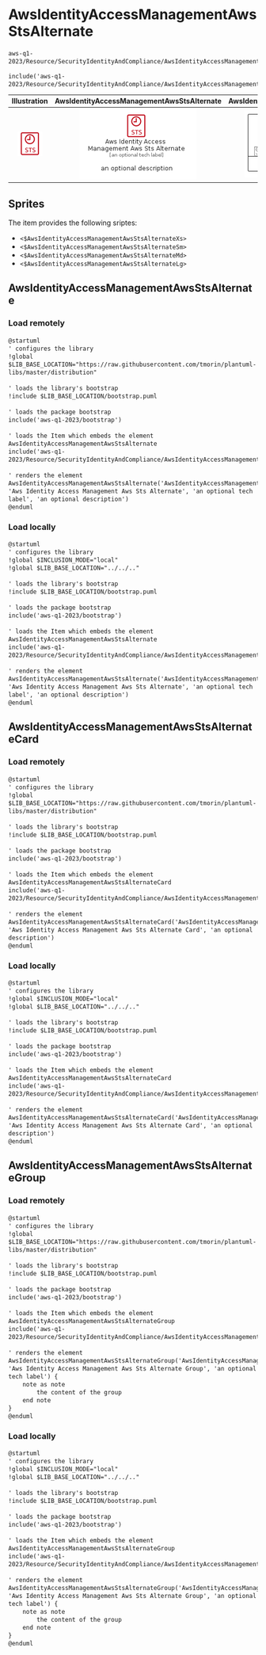 # AwsIdentityAccessManagementAwsStsAlternate


```text
aws-q1-2023/Resource/SecurityIdentityAndCompliance/AwsIdentityAccessManagementAwsStsAlternate
```

```text
include('aws-q1-2023/Resource/SecurityIdentityAndCompliance/AwsIdentityAccessManagementAwsStsAlternate')
```



| Illustration | AwsIdentityAccessManagementAwsStsAlternate | AwsIdentityAccessManagementAwsStsAlternateCard | AwsIdentityAccessManagementAwsStsAlternateGroup |
| :---: | :---: | :---: | :---: |
| ![illustration for Illustration](../../../aws-q1-2023/Resource/SecurityIdentityAndCompliance/AwsIdentityAccessManagementAwsStsAlternate.png) | ![illustration for AwsIdentityAccessManagementAwsStsAlternate](../../../aws-q1-2023/Resource/SecurityIdentityAndCompliance/AwsIdentityAccessManagementAwsStsAlternate.Local.png) | ![illustration for AwsIdentityAccessManagementAwsStsAlternateCard](../../../aws-q1-2023/Resource/SecurityIdentityAndCompliance/AwsIdentityAccessManagementAwsStsAlternateCard.Local.png) | ![illustration for AwsIdentityAccessManagementAwsStsAlternateGroup](../../../aws-q1-2023/Resource/SecurityIdentityAndCompliance/AwsIdentityAccessManagementAwsStsAlternateGroup.Local.png) |



## Sprites
The item provides the following sriptes:

- `<$AwsIdentityAccessManagementAwsStsAlternateXs>`
- `<$AwsIdentityAccessManagementAwsStsAlternateSm>`
- `<$AwsIdentityAccessManagementAwsStsAlternateMd>`
- `<$AwsIdentityAccessManagementAwsStsAlternateLg>`





## AwsIdentityAccessManagementAwsStsAlternate

### Load remotely
```plantuml
@startuml
' configures the library
!global $LIB_BASE_LOCATION="https://raw.githubusercontent.com/tmorin/plantuml-libs/master/distribution"

' loads the library's bootstrap
!include $LIB_BASE_LOCATION/bootstrap.puml

' loads the package bootstrap
include('aws-q1-2023/bootstrap')

' loads the Item which embeds the element AwsIdentityAccessManagementAwsStsAlternate
include('aws-q1-2023/Resource/SecurityIdentityAndCompliance/AwsIdentityAccessManagementAwsStsAlternate')

' renders the element
AwsIdentityAccessManagementAwsStsAlternate('AwsIdentityAccessManagementAwsStsAlternate', 'Aws Identity Access Management Aws Sts Alternate', 'an optional tech label', 'an optional description')
@enduml
```

### Load locally
```plantuml
@startuml
' configures the library
!global $INCLUSION_MODE="local"
!global $LIB_BASE_LOCATION="../../.."

' loads the library's bootstrap
!include $LIB_BASE_LOCATION/bootstrap.puml

' loads the package bootstrap
include('aws-q1-2023/bootstrap')

' loads the Item which embeds the element AwsIdentityAccessManagementAwsStsAlternate
include('aws-q1-2023/Resource/SecurityIdentityAndCompliance/AwsIdentityAccessManagementAwsStsAlternate')

' renders the element
AwsIdentityAccessManagementAwsStsAlternate('AwsIdentityAccessManagementAwsStsAlternate', 'Aws Identity Access Management Aws Sts Alternate', 'an optional tech label', 'an optional description')
@enduml
```

## AwsIdentityAccessManagementAwsStsAlternateCard

### Load remotely
```plantuml
@startuml
' configures the library
!global $LIB_BASE_LOCATION="https://raw.githubusercontent.com/tmorin/plantuml-libs/master/distribution"

' loads the library's bootstrap
!include $LIB_BASE_LOCATION/bootstrap.puml

' loads the package bootstrap
include('aws-q1-2023/bootstrap')

' loads the Item which embeds the element AwsIdentityAccessManagementAwsStsAlternateCard
include('aws-q1-2023/Resource/SecurityIdentityAndCompliance/AwsIdentityAccessManagementAwsStsAlternate')

' renders the element
AwsIdentityAccessManagementAwsStsAlternateCard('AwsIdentityAccessManagementAwsStsAlternateCard', 'Aws Identity Access Management Aws Sts Alternate Card', 'an optional description')
@enduml
```

### Load locally
```plantuml
@startuml
' configures the library
!global $INCLUSION_MODE="local"
!global $LIB_BASE_LOCATION="../../.."

' loads the library's bootstrap
!include $LIB_BASE_LOCATION/bootstrap.puml

' loads the package bootstrap
include('aws-q1-2023/bootstrap')

' loads the Item which embeds the element AwsIdentityAccessManagementAwsStsAlternateCard
include('aws-q1-2023/Resource/SecurityIdentityAndCompliance/AwsIdentityAccessManagementAwsStsAlternate')

' renders the element
AwsIdentityAccessManagementAwsStsAlternateCard('AwsIdentityAccessManagementAwsStsAlternateCard', 'Aws Identity Access Management Aws Sts Alternate Card', 'an optional description')
@enduml
```

## AwsIdentityAccessManagementAwsStsAlternateGroup

### Load remotely
```plantuml
@startuml
' configures the library
!global $LIB_BASE_LOCATION="https://raw.githubusercontent.com/tmorin/plantuml-libs/master/distribution"

' loads the library's bootstrap
!include $LIB_BASE_LOCATION/bootstrap.puml

' loads the package bootstrap
include('aws-q1-2023/bootstrap')

' loads the Item which embeds the element AwsIdentityAccessManagementAwsStsAlternateGroup
include('aws-q1-2023/Resource/SecurityIdentityAndCompliance/AwsIdentityAccessManagementAwsStsAlternate')

' renders the element
AwsIdentityAccessManagementAwsStsAlternateGroup('AwsIdentityAccessManagementAwsStsAlternateGroup', 'Aws Identity Access Management Aws Sts Alternate Group', 'an optional tech label') {
    note as note
        the content of the group
    end note
}
@enduml
```

### Load locally
```plantuml
@startuml
' configures the library
!global $INCLUSION_MODE="local"
!global $LIB_BASE_LOCATION="../../.."

' loads the library's bootstrap
!include $LIB_BASE_LOCATION/bootstrap.puml

' loads the package bootstrap
include('aws-q1-2023/bootstrap')

' loads the Item which embeds the element AwsIdentityAccessManagementAwsStsAlternateGroup
include('aws-q1-2023/Resource/SecurityIdentityAndCompliance/AwsIdentityAccessManagementAwsStsAlternate')

' renders the element
AwsIdentityAccessManagementAwsStsAlternateGroup('AwsIdentityAccessManagementAwsStsAlternateGroup', 'Aws Identity Access Management Aws Sts Alternate Group', 'an optional tech label') {
    note as note
        the content of the group
    end note
}
@enduml
```

